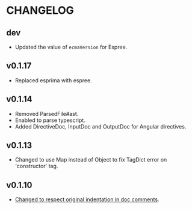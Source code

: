 CHANGELOG
====

dev
----

 * Updated the value of `ecmaVersion` for Espree.

v0.1.17
----

 * Replaced esprima with espree.

v0.1.14
----

 * Removed ParsedFile#ast.
 * Enabled to parse typescript.
 * Added DirectiveDoc, InputDoc and OutputDoc for Angular directives.

v0.1.13
----

 * Changed to use Map instead of Object to fix TagDict error on 'constructor' tag.

v0.1.10
----

 * [Changed to respect original indentation in doc comments](https://github.com/OnsenUI/wcdoc/pull/1).

